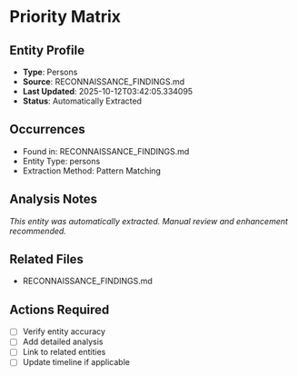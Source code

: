# Priority Matrix

## Entity Profile
- **Type**: Persons
- **Source**: RECONNAISSANCE_FINDINGS.md
- **Last Updated**: 2025-10-12T03:42:05.334095
- **Status**: Automatically Extracted

## Occurrences
- Found in: RECONNAISSANCE_FINDINGS.md
- Entity Type: persons
- Extraction Method: Pattern Matching

## Analysis Notes
*This entity was automatically extracted. Manual review and enhancement recommended.*

## Related Files
- RECONNAISSANCE_FINDINGS.md

## Actions Required
- [ ] Verify entity accuracy
- [ ] Add detailed analysis
- [ ] Link to related entities
- [ ] Update timeline if applicable
